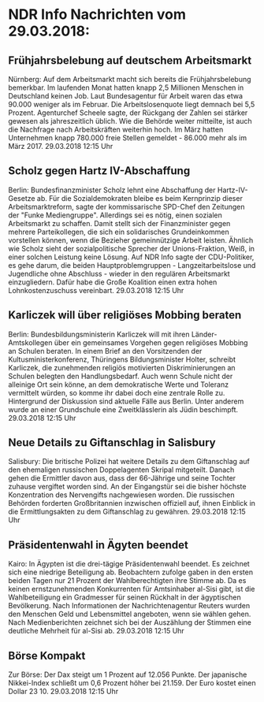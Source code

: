 # NDR Info Nachrichten vom 29.03.2018:


## Frühjahrsbelebung auf deutschem Arbeitsmarkt
Nürnberg: Auf dem Arbeitsmarkt macht sich bereits die Frühjahrsbelebung bemerkbar. Im laufenden Monat hatten knapp 2,5 Millionen Menschen in Deutschland keinen Job. Laut Bundesagentur für Arbeit waren das etwa 90.000 weniger als im Februar. Die Arbeitslosenquote liegt demnach bei 5,5 Prozent. Agenturchef Scheele sagte, der Rückgang der Zahlen sei stärker gewesen als jahreszeitlich üblich. Wie die Behörde weiter mitteilte, ist auch die Nachfrage nach Arbeitskräften weiterhin hoch. Im März hatten Unternehmen knapp 780.000 freie Stellen gemeldet - 86.000 mehr als im März 2017. 29.03.2018 12:15 Uhr 

## Scholz gegen Hartz IV-Abschaffung
Berlin: Bundesfinanzminister Scholz lehnt eine Abschaffung der Hartz-IV-Gesetze ab. Für die Sozialdemokraten bleibe es beim Kernprinzip dieser Arbeitsmarktreform, sagte der kommissarische SPD-Chef den Zeitungen der "Funke Mediengruppe". Allerdings sei es nötig, einen sozialen Arbeitsmarkt zu schaffen. Damit stellt sich der Finanzminister gegen mehrere Parteikollegen, die sich ein solidarisches Grundeinkommen vorstellen können, wenn die Bezieher gemeinnützige Arbeit leisten. Ähnlich wie Scholz sieht der sozialpolitische Sprecher der Unions-Fraktion, Weiß, in einer solchen Leistung keine Lösung. Auf NDR Info sagte der CDU-Politiker, es gehe darum, die beiden Hauptproblemgruppen - Langzeitarbeitslose und Jugendliche ohne Abschluss - wieder in den regulären Arbeitsmarkt einzugliedern. Dafür habe die Große Koalition einen extra hohen Lohnkostenzuschuss vereinbart. 29.03.2018 12:15 Uhr 

## Karliczek will über religiöses Mobbing beraten
Berlin: Bundesbildungsministerin Karliczek will mit ihren Länder-Amtskollegen über ein gemeinsames Vorgehen gegen religiöses Mobbing an Schulen beraten. In einem Brief an den Vorsitzenden der Kultusministerkonferenz, Thüringens Bildungsminister Holter, schreibt Karliczek, die zunehmenden religiös motivierten Diskriminierungen an Schulen belegten den Handlungsbedarf. Auch wenn Schule nicht der alleinige Ort sein könne, an dem demokratische Werte und Toleranz vermittelt würden, so komme ihr dabei doch eine zentrale Rolle zu. Hintergrund der Diskussion sind aktuelle Fälle aus Berlin. Unter anderem wurde an einer Grundschule eine Zweitklässlerin als Jüdin beschimpft. 29.03.2018 12:15 Uhr 

## Neue Details zu Giftanschlag in Salisbury
Salisbury: Die britische Polizei hat weitere Details zu dem Giftanschlag auf den ehemaligen russischen Doppelagenten Skripal mitgeteilt. Danach gehen die Ermittler davon aus, dass der 66-Jährige und seine Tochter zuhause vergiftet worden sind. An der Eingangstür sei die bisher höchste Konzentration des Nervengifts nachgewiesen worden. Die russischen Behörden forderten Großbritannien inzwischen offiziell auf, ihnen Einblick in die Ermittlungsakten zu dem Giftanschlag zu gewähren. 29.03.2018 12:15 Uhr 

## Präsidentenwahl in Ägyten beendet
Kairo: In Ägypten ist die drei-tägige Präsidentenwahl beendet. Es zeichnet sich eine niedrige Beteiligung ab. Beobachtern zufolge gaben in den ersten beiden Tagen nur 21 Prozent der Wahlberechtigten ihre Stimme ab. Da es keinen ernstzunehmenden Konkurrenten für Amtsinhaber al-Sisi gibt, ist die Wahlbeteiligung ein Gradmesser für seinen Rückhalt in der ägyptischen Bevölkerung. Nach Informationen der Nachrichtenagentur Reuters wurden den Menschen Geld und Lebensmittel angeboten, wenn sie wählen gehen. Nach Medienberichten zeichnet sich bei der Auszählung der Stimmen eine deutliche Mehrheit für al-Sisi ab. 29.03.2018 12:15 Uhr 

## Börse Kompakt
Zur Börse: Der Dax steigt um 1 Prozent auf 12.056 Punkte. Der japanische Nikkei-Index schließt um 0,6 Prozent höher bei 21.159. Der Euro kostet einen Dollar 23 10. 29.03.2018 12:15 Uhr 
